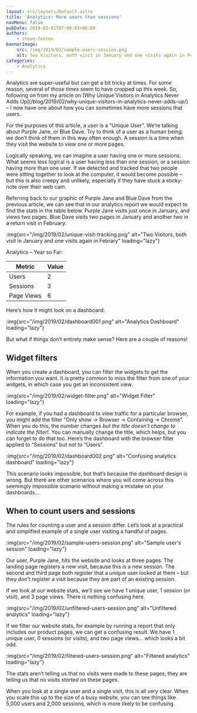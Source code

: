 ```yaml
---
layout: src/layouts/Default.astro
title: 'Analytics: More users than sessions'
navMenu: false
pubDate: 2019-03-01T07:00:03+00:00
authors:
    - steve-fenton
bannerImage:
    src: /img/2019/02/sample-users-session.png
    alt: Two Visitors, both visit in January and one visits again in Febrary
categories:
    - Analytics
---
```


Analytics are super-useful but can get a bit tricky at times. For some reason, several of *those times* seem to have cropped up this week. So, following on from my article on [Why Unique Visitors in Analytics Never Adds Up]\(/blog/2019/02/why-unique-visitors-in-analytics-never-adds-up/) – I now have one about how you can sometimes have more sessions that users.

For the purposes of this article, a user is a “Unique User”. We’re talking about Purple Jane, or Blue Dave. Try to think of a user as a human being; we don’t think of them in this way often enough. A session is a time when they visit the website to view one or more pages.

Logically speaking, we can imagine a user having one or more sessions. What seems less logical is a user having less than one session, or a session having more than one user. If we detected and tracked that two people were sitting together to look at the computer, it would become possible – but this is also creepy and unlikely, especially if they have stuck a sticky-note over their web cam.

Referring back to our graphic of Purple Jane and Blue Dave from the previous article, we can see that in our analytics report we would expect to find the stats in the table below. Purple Jane visits just once in January, and views two pages. Blue Dave visits two pages in January and another two in a return visit in February.

:img{src="/img/2019/02/unique-visit-tracking.png" alt="Two Visitors, both visit in January and one visits again in Febrary" loading="lazy"}

Analytics – Year so Far:

| Metric     | Value |
|------------|-------|
| Users      | 2     |
| Sessions   | 3     |
| Page Views | 6     |

Here’s how it might look on a dashboard:

:img{src="/img/2019/02/dashboard001.png" alt="Analytics Dashboard" loading="lazy"}

But what if things don’t entirely make sense? Here are a couple of reasons!

## Widget filters

When you create a dashboard, you can filter the widgets to get the information you want. It is pretty common to miss the filter from one of your widgets, in which case you get an inconsistent view.

:img{src="/img/2019/02/widget-filter.png" alt="Widget Filter" loading="lazy"}

For example, if you had a dashboard to view traffic for a particular browser, you might add the filter “Only show -> Browser -> Containing -> Chrome”. When you do this, the number changes *but the title doesn’t change to indicate the filter!*. You can manually change the title, which helps, but you can forget to do that too. Here’s the dashboard with the browser filter applied to “Sessions” but not to “Users”.

:img{src="/img/2019/02/dashboard002.png" alt="Confusing analytics dashboard" loading="lazy"}

This scenario looks impossible, but that’s because the dashboard design is wrong. But there are other scenarios where you will come across this seemingly impossible scenario without making a mistake on your dashboards…

## When to count users and sessions

The rules for counting a user and a session differ. Let’s look at a practical and simplified example of a single user visiting a handful of pages.

:img{src="/img/2019/02/sample-users-session.png" alt="Sample user's session" loading="lazy"}

Our user, Purple Jane, hits the website and looks at three pages. The landing page registers a new visit, because this is a new session. The second and third page both register that a unique user looked at them – but they don’t register a visit because they are part of an existing session.

If we look at our website stats, we’ll see we have 1 unique user, 1 session (or visit), and 3 page views. There is nothing confusing here.

:img{src="/img/2019/02/unfiltered-users-session.png" alt="Unfiltered analytics" loading="lazy"}

If we filter our website stats, for example by running a report that only includes our product pages, we can get a confusing result. We have 1 unique user, 0 sessions (or visits), and two page views… which looks a bit odd.

:img{src="/img/2019/02/filtered-users-session.png" alt="Filtered analytics" loading="lazy"}

The stats aren’t telling us that no visits were made to these pages, they are telling us that no visits *started* on these pages.

When you look at a single user and a single visit, this is all very clear. When you scale this up to the size of a busy website, you can see things like 5,000 users and 2,000 sessions, which is more likely to be confusing.